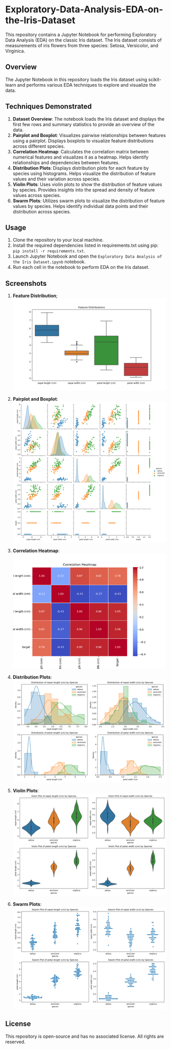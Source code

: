 # Exploratory-Data-Analysis-EDA-on-the-Iris-Dataset
This repository contains a Jupyter Notebook for performing Exploratory Data Analysis (EDA) on the classic Iris dataset. The Iris dataset consists of measurements of iris flowers from three species: Setosa, Versicolor, and Virginica.

## Overview
The Jupyter Notebook in this repository loads the Iris dataset using scikit-learn and performs various EDA techniques to explore and visualize the data.

## Techniques Demonstrated
1. **Dataset Overview**: The notebook loads the Iris dataset and displays the first few rows and summary statistics to provide an overview of the data.
2. **Pairplot and Boxplot**: Visualizes pairwise relationships between features using a pairplot. Displays boxplots to visualize feature distributions across different species.
3. **Correlation Heatmap**: Calculates the correlation matrix between numerical features and visualizes it as a heatmap. Helps identify relationships and dependencies between features.
4. **Distribution Plots**: Displays distribution plots for each feature by species using histograms. Helps visualize the distribution of feature values and their variation across species.
5. **Violin Plots**: Uses violin plots to show the distribution of feature values by species. Provides insights into the spread and density of feature values across species.
6. **Swarm Plots**: Utilizes swarm plots to visualize the distribution of feature values by species. Helps identify individual data points and their distribution across species.

## Usage
1. Clone the repository to your local machine.
2. Install the required dependencies listed in requirements.txt using pip: `pip install -r requirements.txt`.
3. Launch Jupyter Notebook and open the `Exploratory Data Analysis of the Iris Dataset.ipynb` notebook.
4. Run each cell in the notebook to perform EDA on the Iris dataset.

## Screenshots
1. **Feature Distribution**;
![Feature_Distributions](images/Feature_Distributions.png)

2. **Pairplot and Boxplot**:
![Correlation Heatmap](images/Pairplot_for_feature_comparison.png)

3. **Correlation Heatmap**:
![Correlation_Heatmap](images/Correlation_Heatmap.png)

4. **Distribution Plots**:
![Distribution_plots_for_each_feature_by_species](images/Distribution_plots_for_each_feature_by_species.png)

5. **Violin Plots**:
![Violin_plots_for_each_feature_by_species](images/Violin_plots_for_each_feature_by_species.png)

6. **Swarm Plots**:
![Swarm_plots_for_each_feature_by_species](images/Swarm_plots_for_each_feature_by_species.png)

## License
This repository is open-source and has no associated license. All rights are reserved.
